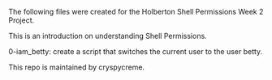 The following files were created for the Holberton Shell Permissions Week 2 Project. 

This is an introduction on understanding Shell Permissions. 

0-iam_betty: create a script that switches the current user to the user betty.





This repo is maintained by cryspycreme. 
